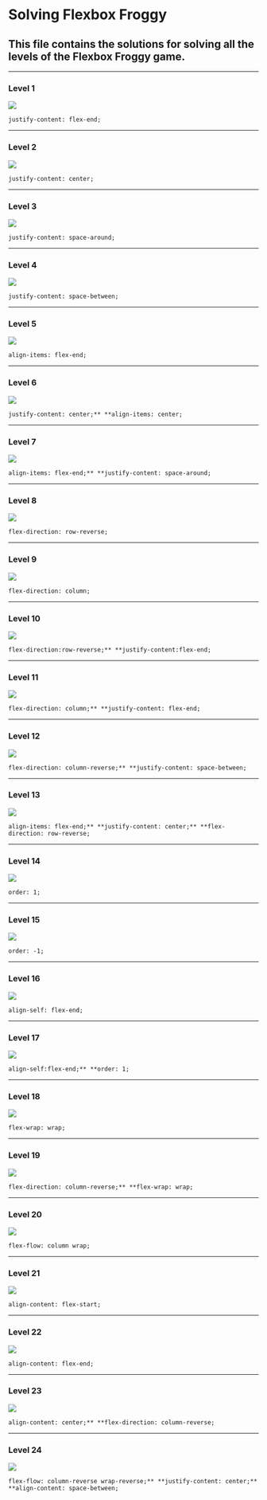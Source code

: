# Solving Flexbox Froggy

## This file contains the solutions for solving all the levels of the Flexbox Froggy game.

***
### Level 1
![](./Pictures/1.png)

`justify-content: flex-end;`

***
### Level 2
![](./Pictures/2.png)

`justify-content: center;`

***
### Level 3
![](./Pictures/3.png)

`justify-content: space-around;`

***
### Level 4
![](./Pictures/4.png)

`justify-content: space-between;`

***
### Level 5
![](./Pictures/5.png)

`align-items: flex-end;`

***
### Level 6
![](./Pictures/6.png)

`justify-content: center;**
**align-items: center;`

***
### Level 7
![](./Pictures/7.png)

`align-items: flex-end;**
**justify-content: space-around;`

***
### Level 8
![](./Pictures/8.png)

`flex-direction: row-reverse;`

***
### Level 9
![](./Pictures/9.png)

`flex-direction: column;`

***
### Level 10
![](./Pictures/10.png)

`flex-direction:row-reverse;**
**justify-content:flex-end;`

***
### Level 11
![](./Pictures/11.png)

`flex-direction: column;**
**justify-content: flex-end;`

***
### Level 12
![](./Pictures/12.png)

`flex-direction: column-reverse;**
**justify-content: space-between;`

***
### Level 13
![](./Pictures/13.png)

`align-items: flex-end;**
**justify-content: center;**
**flex-direction: row-reverse;`

***
### Level 14
![](./Pictures/14.png)

`order: 1;`

***
### Level 15
![](./Pictures/15.png)

`order: -1;`

***
### Level 16
![](./Pictures/16.png)

`align-self: flex-end;`

***
### Level 17
![](./Pictures/17.png)

`align-self:flex-end;**
**order: 1;`

***
### Level 18
![](./Pictures/18.png)

`flex-wrap: wrap;`

***
### Level 19
![](./Pictures/19.png)

`flex-direction: column-reverse;**
**flex-wrap: wrap;`

***
### Level 20
![](./Pictures/20.png)

`flex-flow: column wrap;`

***
### Level 21
![](./Pictures/21.png)

`align-content: flex-start;`

***
### Level 22
![](./Pictures/22.png)

`align-content: flex-end;`

***
### Level 23
![](./Pictures/23.png)

`align-content: center;**
**flex-direction: column-reverse;`

***
### Level 24
![](./Pictures/24.png)

`flex-flow: column-reverse wrap-reverse;**
**justify-content: center;**
**align-content: space-between;`
